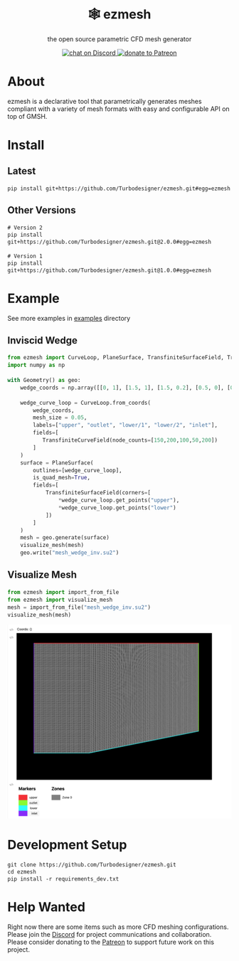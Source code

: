 <h1 align="center">🕸️ ezmesh</h1>

<p align="center">the open source parametric CFD mesh generator</p>

<p align="center">
    <a href="https://discord.gg/H7qRauGkQ6">
        <img src="https://img.shields.io/discord/913193916885524552?logo=discord"
            alt="chat on Discord">
    </a>
    <a href="https://www.patreon.com/turbodesigner">
        <img src="https://img.shields.io/badge/dynamic/json?color=%23e85b46&label=Patreon&query=data.attributes.patron_count&suffix=%20patrons&url=https%3A%2F%2Fwww.patreon.com%2Fapi%2Fcampaigns%2F9860430"
            alt="donate to Patreon">
    </a>
</p>



# About
ezmesh is a declarative tool that parametrically generates meshes compliant with a variety of mesh formats with easy and configurable API on top of GMSH.


# Install
## Latest
```
pip install git+https://github.com/Turbodesigner/ezmesh.git#egg=ezmesh
```

## Other Versions
```
# Version 2
pip install git+https://github.com/Turbodesigner/ezmesh.git@2.0.0#egg=ezmesh

# Version 1
pip install git+https://github.com/Turbodesigner/ezmesh.git@1.0.0#egg=ezmesh
```

# Example
See more examples in [examples](/examples) directory
## Inviscid Wedge
```python
from ezmesh import CurveLoop, PlaneSurface, TransfiniteSurfaceField, TransfiniteCurveField, Geometry, visualize_mesh
import numpy as np

with Geometry() as geo:
    wedge_coords = np.array([[0, 1], [1.5, 1], [1.5, 0.2], [0.5, 0], [0, 0]])
    
    wedge_curve_loop = CurveLoop.from_coords(
        wedge_coords, 
        mesh_size = 0.05,
        labels=["upper", "outlet", "lower/1", "lower/2", "inlet"],
        fields=[
           TransfiniteCurveField(node_counts=[150,200,100,50,200])
        ]
    )
    surface = PlaneSurface(
        outlines=[wedge_curve_loop],
        is_quad_mesh=True,
        fields=[
            TransfiniteSurfaceField(corners=[
                *wedge_curve_loop.get_points("upper"), 
                *wedge_curve_loop.get_points("lower")
            ])
        ]
    )
    mesh = geo.generate(surface)
    visualize_mesh(mesh)
    geo.write("mesh_wedge_inv.su2")
```

## Visualize Mesh
```python
from ezmesh import import_from_file
from ezmesh import visualize_mesh
mesh = import_from_file("mesh_wedge_inv.su2")
visualize_mesh(mesh)
```
![Inviscid Wedge](./assets/wedge_visualization.png)


# Development Setup
```
git clone https://github.com/Turbodesigner/ezmesh.git
cd ezmesh
pip install -r requirements_dev.txt
```

# Help Wanted
Right now there are some items such as more CFD meshing configurations. Please join the [Discord](https://discord.gg/H7qRauGkQ6) for project communications and collaboration. Please consider donating to the [Patreon](https://www.patreon.com/turbodesigner) to support future work on this project.

